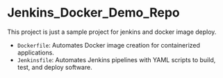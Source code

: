 # Jenkins_Docker_Demo_Repo
This project is just a sample project  for jenkins and docker image deploy.

- `Dockerfile`: Automates Docker image creation for containerized applications.
- `Jenkinsfile`: Automates Jenkins pipelines with YAML scripts to build, test, and deploy software.
  
